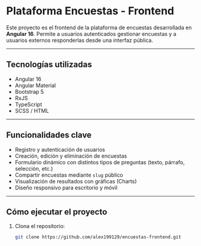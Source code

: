 # Plataforma Encuestas - Frontend

Este proyecto es el frontend de la plataforma de encuestas desarrollada en **Angular 16**. Permite a usuarios autenticados gestionar encuestas y a usuarios externos responderlas desde una interfaz pública.

---

## Tecnologías utilizadas

- Angular 16
- Angular Material
- Bootstrap 5
- RxJS
- TypeScript
- SCSS / HTML

---

## Funcionalidades clave

- Registro y autenticación de usuarios
- Creación, edición y eliminación de encuestas
- Formulario dinámico con distintos tipos de preguntas (texto, párrafo, selección, etc.)
- Compartir encuestas mediante `slug` público
- Visualización de resultados con gráficas (Charts)
- Diseño responsivo para escritorio y móvil

---

## Cómo ejecutar el proyecto

1. Clona el repositorio:

   ```bash
   git clone https://github.com/alex199129/encuestas-frontend.git
